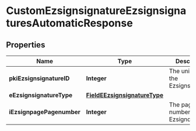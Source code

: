 

# CustomEzsignsignatureEzsignsignaturesAutomaticResponse

## Properties

Name | Type | Description | Notes
------------ | ------------- | ------------- | -------------
**pkiEzsignsignatureID** | **Integer** | The unique ID of the Ezsignsignature | 
**eEzsignsignatureType** | [**FieldEEzsignsignatureType**](FieldEEzsignsignatureType.md) |  | 
**iEzsignpagePagenumber** | **Integer** | The page number in the Ezsigndocument | 





